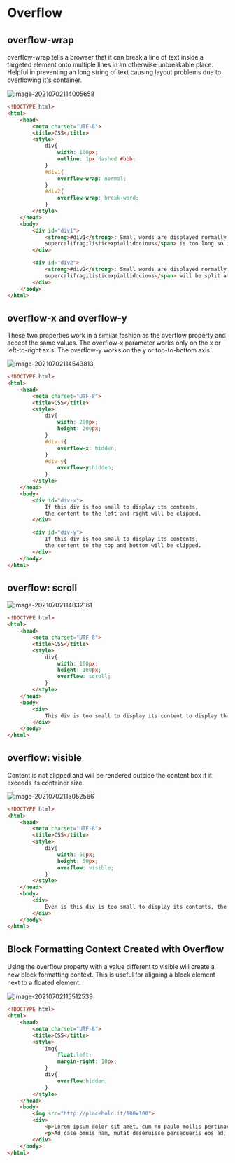 # Overﬂow

## overﬂow-wrap

overflow-wrap tells a browser that it can break a line of text inside a targeted element onto multiple lines in an
otherwise unbreakable place. Helpful in preventing an long string of text causing layout problems due to
overﬂowing it's container.

![image-20210702114005658](/home/aidyn/snap/typora/39/.config/Typora/typora-user-images/image-20210702114005658.png)

```html
<!DOCTYPE html>
<html>
    <head>
        <meta charset="UTF-8">
        <title>CSS</title>
        <style>
            div{
                width: 100px;
                outline: 1px dashed #bbb;
            }
            #div1{
                overflow-wrap: normal;
            }
            #div2{
                overflow-wrap: break-word;
            }
        </style>
    </head>
    <body>
        <div id="div1">
            <strong>#div1</strong>: Small words are displayed normally, bu a long word like <span stylle="red;">
            supercalifragilisticexpiallidocious</span> is too long so it will overflow past the the edge of the line-break
        </div>

        <div id="div2">
            <strong>#div2</strong>: Small words are displayed normally, but a long word like <span style="red;">
            supercalifragilisticexpiallidocious</span> will be split at the line break and continue on the next line.
        </div>
    </body>
</html>
```

## overﬂow-x and overﬂow-y

These two properties work in a similar fashion as the overflow property and accept the same values. The
overflow-x parameter works only on the x or left-to-right axis. The overflow-y works on the y or top-to-bottom
axis.

![image-20210702114543813](/home/aidyn/snap/typora/39/.config/Typora/typora-user-images/image-20210702114543813.png)

```html
<!DOCTYPE html>
<html>
    <head>
        <meta charset="UTF-8">
        <title>CSS</title>
        <style>
            div{
                width: 200px;
                height: 200px;
            }
            #div-x{
                overflow-x: hidden;
            }
            #div-y{
                overflow-y:hidden;
            }
        </style>
    </head>
    <body>
        <div id="div-x">
            If this div is too small to display its contents,
            the content to the left and right will be clipped.
        </div>

        <div id="div-y">
            If this div is too small to display its contents,
            the content to the top and bottom will be clipped.
        </div>
    </body>
</html>
```

## overﬂow: scroll

![image-20210702114832161](/home/aidyn/snap/typora/39/.config/Typora/typora-user-images/image-20210702114832161.png)

```html
<!DOCTYPE html>
<html>
    <head>
        <meta charset="UTF-8">
        <title>CSS</title>
        <style>
            div{
                width: 100px;
                height: 100px;
                overflow: scroll;
            }
        </style>
    </head>
    <body>
        <div>
            This div is too small to display its content to display the effects of the overflow property.
        </div>
    </body>
</html>
```

## overﬂow: visible

Content is not clipped and will be rendered outside the content box if it exceeds its container size.

![image-20210702115052566](/home/aidyn/snap/typora/39/.config/Typora/typora-user-images/image-20210702115052566.png)

```html
<!DOCTYPE html>
<html>
    <head>
        <meta charset="UTF-8">
        <title>CSS</title>
        <style>
            div{
                width: 50px;
                height: 50px;
                overflow: visible;
            }
        </style>
    </head>
    <body>
        <div>
            Even is this div is too small to display its contents, the content is not clipped.
        </div>
    </body>
</html>
```

## Block Formatting Context Created with Overﬂow

Using the overflow property with a value diﬀerent to visible will create a new block formatting context. This is
useful for aligning a block element next to a ﬂoated element.

![image-20210702115512539](/home/aidyn/snap/typora/39/.config/Typora/typora-user-images/image-20210702115512539.png)

```html
<!DOCTYPE html>
<html>
    <head>
        <meta charset="UTF-8">
        <title>CSS</title>
        <style>
            img{
                float:left;
                margin-right: 10px;
            }
            div{
                overflow:hidden;
            }
        </style>
    </head>
    <body>
        <img src="http://placehold.it/100x100">
        <div>
            <p>Lorem ipsum dolor sit amet, cum no paulo mollis pertinacia.</p>
            <p>Ad case omnis nam, mutat deseruisse persequeris eos ad, in tollid debitis sea.</p>
        </div>
    </body>
</html>
```

